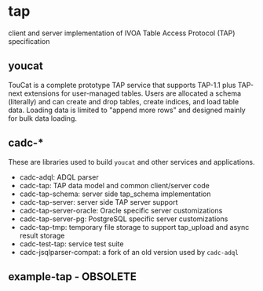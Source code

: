 # tap
client and server implementation of IVOA Table Access Protocol (TAP) specification

## youcat
TouCat is a complete prototype TAP service that supports TAP-1.1 plus TAP-next extensions
for user-managed tables. Users are allocated a schema (literally) and can create and drop tables, 
create indices, and load table data. Loading data is limited to "append more rows" and designed
mainly for bulk data loading. 

## cadc-*
These are libraries used to build `youcat` and other services and applications.

- cadc-adql: ADQL parser
- cadc-tap: TAP data model and common client/server code
- cadc-tap-schema: server side tap_schema implementation
- cadc-tap-server: server side TAP server support
- cadc-tap-server-oracle: Oracle specific server customizations
- cadc-tap-server-pg: PostgreSQL specific server customizations
- cadc-tap-tmp: temporary file storage to support tap_upload and async result storage
- cadc-test-tap: service test suite
- cadc-jsqlparser-compat: a fork of an old version used by `cadc-adql`

## example-tap - OBSOLETE
